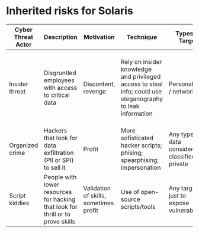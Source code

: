 # Inherited risks for Solaris

| Cyber Threat Actor | Description                                                                     | Motivation                             | Technique                                                                                                  | Types of Target                                   | Use of Stolen Data                                                                                          |
| ------------------ | ------------------------------------------------------------------------------- | -------------------------------------- | ---------------------------------------------------------------------------------------------------------- | ------------------------------------------------- | ----------------------------------------------------------------------------------------------------------- |
| Insider threat     | Disgruntled employees with access to critical data                              | Discontent, revenge                    | Rely on insider knowledge and privileged access to steal info; could use steganography to leak information | Personal data / network info                      | Blackmail company in exchange for favors, or simply to disrupt operations and expose secrets to competitors |
| Organized crime    | Hackers that look for data exfiltration (PII or SPI) to sell it                 | Profit                                 | More sofisticated hacker scripts; phising; spearphising; impersonation                                     | Any type of data considered classified or private | Place it in the dark web to sell it to the highest bidder                                                   |
| Script kiddies     | People with lower resources for hacking that look for thrill or to prove skills | Validation of skills, sometimes profit | Use of open-source scripts/tools                                                                           | Any target just to expose vulnerabilities         | No real use, just to prove thye could steal it                                                              |
